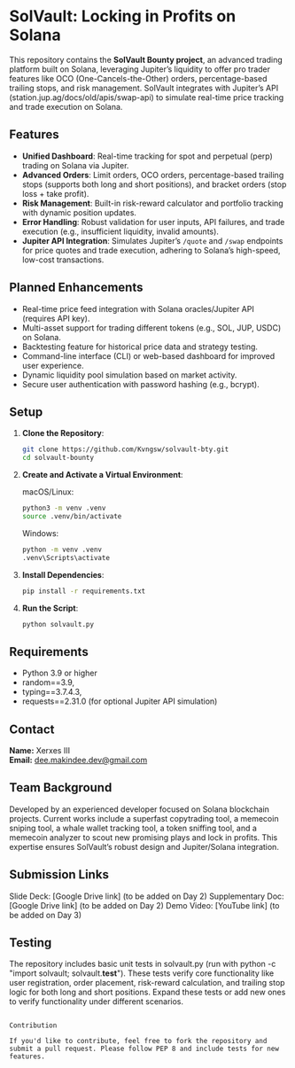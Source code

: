 # SolVault: Locking in Profits on Solana

This repository contains the **SolVault Bounty project**, an advanced trading platform built on Solana, leveraging Jupiter’s liquidity to offer pro trader features like OCO (One-Cancels-the-Other) orders, percentage-based trailing stops, and risk management. SolVault integrates with Jupiter’s API (station.jup.ag/docs/old/apis/swap-api) to simulate real-time price tracking and trade execution on Solana.

## Features

- **Unified Dashboard**: Real-time tracking for spot and perpetual (perp) trading on Solana via Jupiter.
- **Advanced Orders**: Limit orders, OCO orders, percentage-based trailing stops (supports both long and short positions), and bracket orders (stop loss + take profit).
- **Risk Management**: Built-in risk-reward calculator and portfolio tracking with dynamic position updates.
- **Error Handling**: Robust validation for user inputs, API failures, and trade execution (e.g., insufficient liquidity, invalid amounts).
- **Jupiter API Integration**: Simulates Jupiter’s `/quote` and `/swap` endpoints for price quotes and trade execution, adhering to Solana’s high-speed, low-cost transactions.

## Planned Enhancements

- Real-time price feed integration with Solana oracles/Jupiter API (requires API key).
- Multi-asset support for trading different tokens (e.g., SOL, JUP, USDC) on Solana.
- Backtesting feature for historical price data and strategy testing.
- Command-line interface (CLI) or web-based dashboard for improved user experience.
- Dynamic liquidity pool simulation based on market activity.
- Secure user authentication with password hashing (e.g., bcrypt).

## Setup

1. **Clone the Repository**:

   ```sh
   git clone https://github.com/Kvngsw/solvault-bty.git
   cd solvault-bounty
   ```

2. **Create and Activate a Virtual Environment**:

   macOS/Linux:

   ```sh
   python3 -m venv .venv
   source .venv/bin/activate
   ```

   Windows:

   ```sh
   python -m venv .venv
   .venv\Scripts\activate
   ```

3. **Install Dependencies**:

   ```sh
   pip install -r requirements.txt
   ```

4. **Run the Script**:

   ```sh
   python solvault.py
   ```

## Requirements

- Python 3.9 or higher
- random==3.9, 
- typing==3.7.4.3,
- requests==2.31.0 (for optional Jupiter API simulation)

## Contact

**Name:** Xerxes III\
**Email:** [dee.makindee.dev@gmail.com](mailto:dee.makindee.dev@gmail.com)

## Team Background

Developed by an experienced developer focused on Solana blockchain projects. Current works include a superfast copytrading tool, a memecoin sniping tool, a whale wallet tracking tool, a token sniffing tool, and a memecoin analyzer to scout new promising plays and lock in profits. This expertise ensures SolVault’s robust design and Jupiter/Solana integration.

## Submission Links

Slide Deck: [Google Drive link] (to be added on Day 2)
Supplementary Doc: [Google Drive link] (to be added on Day 2)
Demo Video: [YouTube link] (to be added on Day 3)

## Testing

The repository includes basic unit tests in solvault.py (run with python -c "import solvault; solvault.__test__"). These tests verify core functionality like user registration, order placement, risk-reward calculation, and trailing stop logic for both long and short positions. Expand these tests or add new ones to verify functionality under different scenarios.

```

Contribution

If you'd like to contribute, feel free to fork the repository and submit a pull request. Please follow PEP 8 and include tests for new features.

```

```

```
